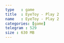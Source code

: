 ```yaml
---
type   : game
title  : EyeToy - Play 2
name   : EyeToy - Play 2
categories: [game]
telegram : 529
size : 630 MB
---
```



